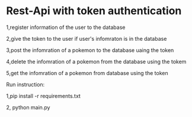 # Rest-Api with  token authentication #

1,register information of the user to the database


2,give the token to the user if user's infomraton is in the database


3,post the infomration of a pokemon to the database uaing the token 


4,delete the infomration of a pokemon from the database using the tokem 


5,get the infomration of a pokemon from database using the token 


Run instruction:

1,pip install -r requirements.txt

2, python main.py

